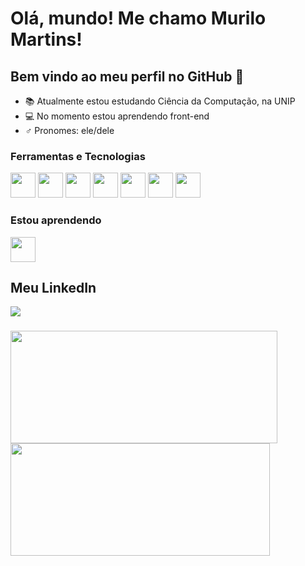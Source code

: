 # Olá, mundo! Me chamo Murilo Martins! 
## Bem vindo ao meu perfil no GitHub 🤙

- 📚 Atualmente estou estudando Ciência da Computação, na UNIP
- 💻 No momento estou aprendendo front-end
- ♂️ Pronomes: ele/dele

### Ferramentas e Tecnologias

<img src="https://cdn.jsdelivr.net/gh/devicons/devicon/icons/linux/linux-original.svg" width="40" height="40"/> <img src="https://img.icons8.com/fluency/512/microsoft-excel-2019.png" width="40" height="40"/> <img src="https://cdn.jsdelivr.net/gh/devicons/devicon/icons/html5/html5-plain-wordmark.svg" width="40" height="40"/> <img src="https://cdn.jsdelivr.net/gh/devicons/devicon/icons/css3/css3-plain-wordmark.svg" width="40" height="40"/> <img src="https://cdn.jsdelivr.net/gh/devicons/devicon/icons/git/git-plain-wordmark.svg" width="40" height="40"/> <img src="https://cdn.jsdelivr.net/gh/devicons/devicon/icons/github/github-original-wordmark.svg" width="40" height="40"/> <img src="https://cdn.jsdelivr.net/gh/devicons/devicon/icons/apache/apache-original-wordmark.svg" width="40" height="40"/>

### Estou aprendendo

<img src="https://cdn.jsdelivr.net/gh/devicons/devicon/icons/javascript/javascript-original.svg" width="40" height="40"/>

## Meu LinkedIn

<div>
<a href="https://www.linkedin.com/in/murilo-martins-862682262/" target="_blank"><img src="https://img.shields.io/badge/-LinkedIn-%230077B5?style=for-the-badge&logo=linkedin&logoColor=white" target="_blank"></a>   
</div>

###

<div>
<a href="https://github.com/murilo-martins-pinto">
<img height="180em" src="https://github-readme-stats.vercel.app/api/top-langs/?username=murilo-martins-pinto&layout=compact&langs_count=7&theme=highcontrast" width="427" height="427"/>
<img height="180em" src="https://github-readme-stats.vercel.app/api?username=murilo-martins-pinto&theme=highcontrast&show_icons=true" width="415" height="415"/>
</div>
